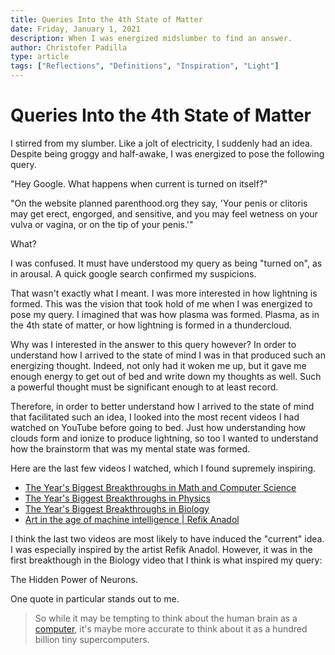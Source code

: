```yaml
---
title: Queries Into the 4th State of Matter
date: Friday, January 1, 2021
description: When I was energized midslumber to find an answer.
author: Christofer Padilla
type: article
tags: ["Reflections", "Definitions", "Inspiration", "Light"]
---
```


# Queries Into the 4th State of Matter

I stirred from my slumber. Like a jolt of electricity, I suddenly had an idea. Despite being groggy and half-awake, I was energized to pose the following query.

"Hey Google. What happens when current is turned on itself?"

"On the website planned parenthood.org they say, 'Your penis or clitoris may get erect, engorged, and sensitive, and you may feel wetness on your vulva or vagina, or on the tip of your penis.'"

What?

I was confused. It must have understood my query as being "turned on", as in arousal. A quick google search confirmed my suspicions.

That wasn't exactly what I meant. I was more interested in how lightning is formed. This was the vision that took hold of me when I was energized to pose my query. I imagined that was how plasma was formed. Plasma, as in the 4th state of matter, or how lightning is formed in a thundercloud.

Why was I interested in the answer to this query however? In order to understand how I arrived to the state of mind I was in that produced such an energizing thought. Indeed, not only had it woken me up, but it gave me enough energy to get out of bed and write down my thoughts as well. Such a powerful thought must be significant enough to at least record.

Therefore, in order to better understand how I arrived to the state of mind that facilitated such an idea, I looked into the most recent videos I had watched on YouTube before going to bed. Just how understanding how clouds form and ionize to produce lightning, so too I wanted to understand how the brainstorm that was my mental state was formed.

Here are the last few videos I watched, which I found supremely inspiring.

* [The Year's Biggest Breakthroughs in Math and Computer Science](https://www.youtube.com/watch?v=HL7DEkXV_60)
* [The Year's Biggest Breakthroughs in Physics](https://www.youtube.com/watch?v=D0-JbxX209g)
* [The Year's Biggest Breakthroughs in Biology](https://www.youtube.com/watch?v=YpDsA7SE-3c)
* [Art in the age of machine intelligence | Refik Anadol](https://www.youtube.com/watch?v=UxQDG6WQT5s)

I think the last two videos are most likely to have induced the "current" idea. I was especially inspired by the artist Refik Anadol. However, it was in the first breakthough in the Biology video that I think is what inspired my query:

The Hidden Power of Neurons.

One quote in particular stands out to me.

> So while it may be tempting to think about the human brain as a [computer](./Reflections_at_interfaces.md), it's maybe more accurate to think about it as a hundred billion tiny supercomputers.

<TagLinks />

<Comments />
